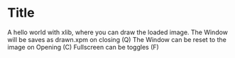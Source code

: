 # Title

A hello world with xlib, where you can draw the loaded image.
The Window will be saves as drawn.xpm on closing (Q)
The Window can be reset to the image on Opening (C)
Fullscreen can be toggles (F)
